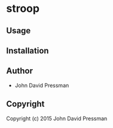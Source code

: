 # stroop



## Usage

## Installation

## Author

* John David Pressman

## Copyright

Copyright (c) 2015 John David Pressman

